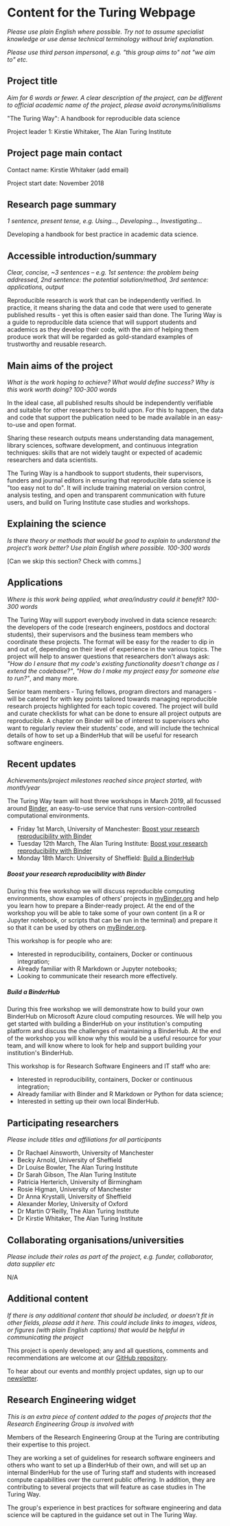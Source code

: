 # Content for the Turing Webpage

*Please use plain English where possible. Try not to assume specialist knowledge or use dense technical terminology without brief explanation.*

*Please use third person impersonal, e.g. "this group aims to" not "we aim to" etc.*

## Project title
*Aim for 6 words or fewer. A clear description of the project, can be different to official academic
name of the project, please avoid acronyms/initialisms*

"The Turing Way": A handbook for reproducible data science

Project leader 1: Kirstie Whitaker, The Alan Turing Institute

## Project page main contact

Contact name: Kirstie Whitaker (add email)

Project start date: November 2018

## Research page summary
*1 sentence, present tense, e.g. Using…, Developing…, Investigating…*

Developing a handbook for best practice in academic data science.

## Accessible introduction/summary
*Clear, concise, ~3 sentences – e.g. 1st sentence: the problem being addressed, 2nd sentence: the potential solution/method, 3rd sentence: applications, output*

Reproducible research is work that can be independently verified. In practice, it means sharing the data and code that were used to generate published results - yet this is often easier said than done. The Turing Way is a guide to reproducible data science that will support students and academics as they develop their code, with the aim of helping them produce work that will be regarded as gold-standard examples of trustworthy and reusable research.

## Main aims of the project
*What is the work hoping to achieve? What would define success? Why is this work worth doing? 100-300 words*

In the ideal case, all published results should be independently verifiable and suitable for other researchers to build upon. For this to happen, the data and code that support the publication need to be made available in an easy-to-use and open format.

Sharing these research outputs means understanding data management, library sciences, software development, and continuous integration techniques: skills that are not widely taught or expected of academic researchers and data scientists.

The Turing Way is a handbook to support students, their supervisors, funders and journal editors in ensuring that reproducible data science is "too easy not to do". It will include training material on version control, analysis testing, and open and transparent communication with future users, and build on Turing Institute case studies and workshops.

## Explaining the science
*Is there theory or methods that would be good to explain to understand the project’s work better? Use plain English where possible. 100-300 words*

[Can we skip this section? Check with comms.]

## Applications
*Where is this work being applied, what area/industry could it benefit? 100-300 words*

The Turing Way will support everybody involved in data science research: the developers of the code (research engineers, postdocs and doctoral students), their supervisors and the business team members who coordinate these projects. The format will be easy for the reader to dip in and out of, depending on their level of experience in the various topics. The project will help to answer questions that researchers don't always ask: *"How do I ensure that my code's existing functionality doesn't change as I extend the codebase?"*, *"How do I make my project easy for someone else to run?"*, and many more.

Senior team members - Turing fellows, program directors and managers - will be catered for with key points tailored towards managing reproducible research projects highlighted for each topic covered. The project will build and curate checklists for what can be done to ensure all project outputs are reproducible. A chapter on Binder will be of interest to supervisors who want to regularly review their students' code, and will include the technical details of how to set up a BinderHub that will be useful for research software engineers.

## Recent updates
*Achievements/project milestones reached since project started, with month/year*

The Turing Way team will host three workshops in March 2019, all focussed around [Binder](https://mybinder.readthedocs.io/en/latest/index.html), an easy-to-use service that runs version-controlled computational environments.

- Friday 1st March, University of Manchester: [Boost your research reproducibility with Binder](https://www.eventbrite.co.uk/e/boost-your-research-reproducibility-with-binder-manchester-registration-55331997494)
- Tuesday 12th March, The Alan Turing Institute: [Boost your research reproducibility with Binder](https://www.eventbrite.co.uk/e/boost-your-research-reproducibility-with-binder-london-registration-55337162944)
- Monday 18th March: University of Sheffield: [Build a BinderHub](https://www.eventbrite.co.uk/e/build-a-binderhub-registration-55336756729)

##### Boost your research reproducibility with Binder

During this free workshop we will discuss reproducible computing environments, show examples of others’ projects in [myBinder.org](https://mybinder.org/) and help you learn how to prepare a Binder-ready project. At the end of the workshop you will be able to take some of your own content (in a R or Jupyter notebook, or scripts that can be run in the terminal) and prepare it so that it can be used by others on [myBinder.org](https://mybinder.org/).

This workshop is for people who are:
* Interested in reproducibility, containers, Docker or continuous integration;
* Already familiar with R Markdown or Jupyter notebooks;
* Looking to communicate their research more effectively.

##### Build a BinderHub

During this free workshop we will demonstrate how to build your own BinderHub on Microsoft Azure cloud computing resources. We will help you get started with building a BinderHub on your institution's computing platform and discuss the challenges of maintaining a BinderHub. At the end of the workshop you will know why this would be a useful resource for your team, and will know where to look for help and support building your institution's BinderHub.

This workshop is for Research Software Engineers and IT staff who are:
* Interested in reproducibility, containers, Docker or continuous integration;
* Already familiar with Binder and R Markdown or Python for data science;
* Interested in setting up their own local BinderHub.

## Participating researchers
*Please include titles and affiliations for all participants*

- Dr Rachael Ainsworth, University of Manchester
- Becky Arnold, University of Sheffield
- Dr Louise Bowler, The Alan Turing Institute
- Dr Sarah Gibson, The Alan Turing Institute
- Patricia Herterich, University of Birmingham
- Rosie Higman, University of Manchester
- Dr Anna Krystalli, University of Sheffield
- Alexander Morley, University of Oxford
- Dr Martin O’Reilly, The Alan Turing Institute
- Dr Kirstie Whitaker, The Alan Turing Institute

## Collaborating organisations/universities
*Please include their roles as part of the project, e.g. funder, collaborator, data supplier etc*

N/A

## Additional content
*If there is any additional content that should be included, or doesn’t fit in other fields, please add it here. This could include links to images, videos, or figures (with plain English captions) that would be helpful in communicating the project*

This project is openly developed; any and all questions, comments and recommendations are welcome at our [GitHub repository](https://github.com/alan-turing-institute/the-turing-way).

To hear about our events and monthly project updates, sign up to our [newsletter](https://tinyletter.com/TuringWay).

## Research Engineering widget

*This is an extra piece of content added to the pages of projects that the Research Engineering Group is involved with*

Members of the Research Engineering Group at the Turing are contributing their expertise to this project.

They are working a set of guidelines for research software engineers and others who want to set up a BinderHub of their own, and will set up an internal BinderHub for the use of Turing staff and students with increased compute capabilities over the current public offering. In addition, they are contributing to several projects that will feature as case studies in The Turing Way.

The group's experience in best practices for software engineering and data science will be captured in the guidance set out in The Turing Way.
